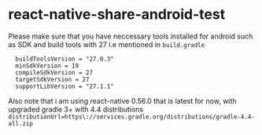 # react-native-share-android-test

Please make sure that you have neccessary tools installed for android such as
SDK and build tools with 27
i.e mentioned in `build.gradle`
```
  buildToolsVersion = "27.0.3"
  minSdkVersion = 19
  compileSdkVersion = 27
  targetSdkVersion = 27
  supportLibVersion = "27.1.1"
```

Also note that i am using react-native 0.56.0 that is latest for now, with upgraded gradle 3+ with 4.4 distributions `distributionUrl=https\://services.gradle.org/distributions/gradle-4.4-all.zip`

